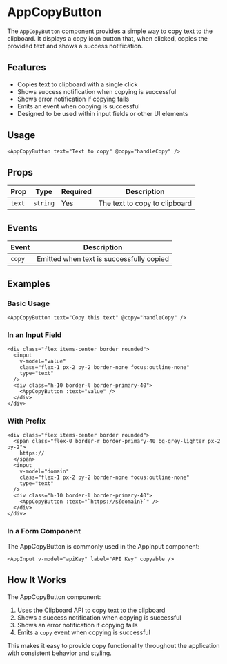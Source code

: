 # AppCopyButton

The `AppCopyButton` component provides a simple way to copy text to the clipboard. It displays a copy icon button that, when clicked, copies the provided text and shows a success notification.

## Features

- Copies text to clipboard with a single click
- Shows success notification when copying is successful
- Shows error notification if copying fails
- Emits an event when copying is successful
- Designed to be used within input fields or other UI elements

## Usage

```vue
<AppCopyButton text="Text to copy" @copy="handleCopy" />
```

## Props

| Prop   | Type     | Required | Description                   |
| ------ | -------- | -------- | ----------------------------- |
| `text` | `string` | Yes      | The text to copy to clipboard |

## Events

| Event  | Description                              |
| ------ | ---------------------------------------- |
| `copy` | Emitted when text is successfully copied |

## Examples

### Basic Usage

```vue
<AppCopyButton text="Copy this text" @copy="handleCopy" />
```

### In an Input Field

```vue
<div class="flex items-center border rounded">
  <input
    v-model="value"
    class="flex-1 px-2 py-2 border-none focus:outline-none"
    type="text"
  />
  <div class="h-10 border-l border-primary-40">
    <AppCopyButton :text="value" />
  </div>
</div>
```

### With Prefix

```vue
<div class="flex items-center border rounded">
  <span class="flex-0 border-r border-primary-40 bg-grey-lighter px-2 py-2">
    https://
  </span>
  <input
    v-model="domain"
    class="flex-1 px-2 py-2 border-none focus:outline-none"
    type="text"
  />
  <div class="h-10 border-l border-primary-40">
    <AppCopyButton :text="`https://${domain}`" />
  </div>
</div>
```

### In a Form Component

The AppCopyButton is commonly used in the AppInput component:

```vue
<AppInput v-model="apiKey" label="API Key" copyable />
```

## How It Works

The AppCopyButton component:

1. Uses the Clipboard API to copy text to the clipboard
2. Shows a success notification when copying is successful
3. Shows an error notification if copying fails
4. Emits a `copy` event when copying is successful

This makes it easy to provide copy functionality throughout the application with consistent behavior and styling.
